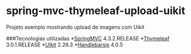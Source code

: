 # spring-mvc-thymeleaf-upload-uikit
Projeto exemplo mostrando upload de imagens com Uikit

###Tecnologias utilizadas
*[SpringMVC](https://spring.io/ "Spring") 4.3.2.RELEASE
*[Thymeleaf](http://www.thymeleaf.org/ "Thymeleaf") 3.0.1.RELEASE 
*[UIkit](https://getuikit.com "UIkit") 2.26.3
*[Handlebarsjs](http://handlebarsjs.com/ "Handlebarsjs") 4.0.5